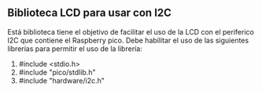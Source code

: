 ## Biblioteca LCD para usar con I2C

Está biblioteca tiene el objetivo de facilitar el uso de la LCD con el periferico I2C que contiene el Raspberry pico.
Debe habilitar el uso de las siguientes librerías para permitir el uso de la librería:

1. #include <stdio.h>
2. #include "pico/stdlib.h"
3. #include "hardware/i2c.h" 
